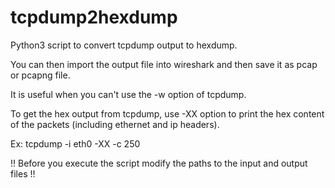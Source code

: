 # tcpdump2hexdump
Python3 script to convert tcpdump output to hexdump. 

You can then import the output file into wireshark and then save it as pcap or pcapng file.

It is useful when you can't use the -w option of tcpdump.

To get the hex output from tcpdump, use -XX option to print the hex content of the packets (including ethernet and ip headers). 

Ex: tcpdump -i eth0 -XX -c 250 

!! Before you execute the script modify the paths to the input and output files !!
